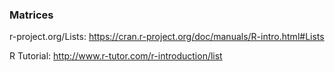 ### Matrices


r-project.org/Lists: https://cran.r-project.org/doc/manuals/R-intro.html#Lists

R Tutorial: http://www.r-tutor.com/r-introduction/list
